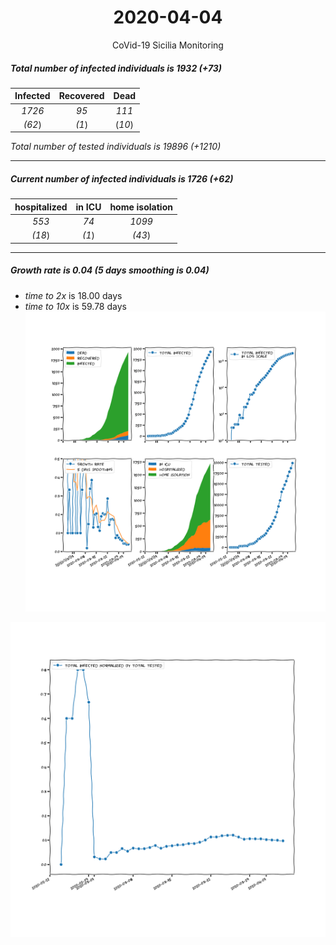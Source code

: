 <div align='center'>

# 2020-04-04
CoVid-19 Sicilia Monitoring
</div>

##### Total number of infected individuals is 1932 (+73)
Infected | Recovered | Dead
:---: | :---: | :---:
*1726* | *95* | *111*
*(62*) | *(1*) | (*10*)

*Total number of tested individuals is 19896 (+1210)*
***
##### Current number of infected individuals is 1726 (+62)
hospitalized | in ICU | home isolation
:---: | :---: | :---:
*553* |*74* |*1099*
*(18*) |*(1*) |*(43*)
***
##### Growth rate is 0.04 (5 days smoothing is 0.04)
- *time to 2x* is 18.00 days
- *time to 10x* is 59.78 days
![stats][stats]

![infected_normalized][infected_normalized]

[stats]: stats_Sicilia.png
[infected_normalized]: infected_normalized_Sicilia.png
